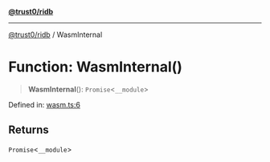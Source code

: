 [**@trust0/ridb**](../README.md)

***

[@trust0/ridb](../README.md) / WasmInternal

# Function: WasmInternal()

> **WasmInternal**(): `Promise`\<`__module`\>

Defined in: [wasm.ts:6](https://github.com/trust0-project/RIDB/blob/de5a4094c694d51819d91971ce014aab5116343a/packages/ridb/src/wasm.ts#L6)

## Returns

`Promise`\<`__module`\>
